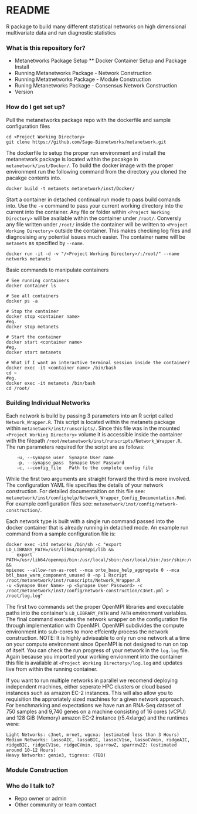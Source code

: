 # README

R package to build many different statistical networks on high dimensional multivariate data and run diagnostic statistics

### What is this repository for? 

* Metanetworks Package Setup
** Docker Container Setup and Package Install
* Running Metanetworks Package - Network Construction
* Running Metatnetworks Package - Module Construction
* Runing Metanetworks Package - Consensus Network Construction
* Version

### How do I get set up?

Pull the metanetworks package repo with the dockerfile and sample configuration files

```
cd <Project Working Directory>
git clone https://github.com/Sage-Bionetworks/metanetwork.git
```

The dockerfile to setup the proper run environment and install the metanetwork package is located within the pacakge in `metanetwork/inst/Docker/`.
To build the docker image with the proper environment run the following command from the directory you cloned the pacakge contents into.

```
docker build -t metanets metanetwork/inst/Docker/
``` 

Start a container in detached continual run mode to pass build comands into. Use the `-v` command to pass your current working directory
 into the current into the container. Any file or folder within `<Project Working Directory>` will be available within the container under
`/root/`. Conversly any file written under `/root/` inside the container will be written to `<Project Working Directory>` outside the container.
This makes checking log files and diagnosising any potential issues much easier. The container name will be `metanets` as specified by
`--name`. 

```
docker run -it -d -v "/<Project Working Directory>/:/root/" --name networks metanets
```

Basic commands to manipulate containers

```
# See running containers
docker container ls

# See all containers
docker ps -a

# Stop the container
docker stop <container name>
#eg.
docker stop metanets

# Start the container
docker start <container name>
#eg,
docker start metanets

# What if I want an interactive terminal session inside the container?
docker exec -it <container name> /bin/bash
cd ~
#eg.
docker exec -it metanets /bin/bash
cd /root/
```

### Building Individual Networks

Each network is build by passing 3 parameters into an R script called `Network_Wrapper.R`. This script is located within the metanets package within 
`metanetwork/inst/runscripts/`. Since this file was in the mounted `<Project Working Directory>` volume it is accessible inside the container with the filepath 
`/root/metanetwork/inst/runscripts/Network_Wrapper.R`. The run parameters required for the script are as follows: 
``` 
	-u, --synapse_user	Synapse User name
	-p, --synapse_pass	Synapse User Password
	-c, --config_file	Path to the complete config file
```

While the first two arguments are straight forward the third is more involved. The configuration YAML file specifies the details of your network construction. For 
detailed documentaition on this file see: `metanetwork/inst/confighelp/Network_Wrapper_Config_Documentation.Rmd`. For example configuration files see: 
`metanetwork/inst/config/network-construction/`.

Each network type is built with a single run command passed into the docker container that is already running in detached mode. An example run command from
a sample configuration file is:

```
docker exec -itd networks /bin/sh -c "export LD_LIBRARY_PATH=/usr/lib64/openmpi/lib && 
	export PATH=/usr/lib64/openmpi/bin:/usr/local/sbin:/usr/local/bin:/usr/sbin:/usr/bin:/sbin:/bin:/usr/lib64/openmpi/bin && 
mpiexec --allow-run-as-root --mca orte_base_help_aggregate 0 --mca btl_base_warn_component_unused 0 -np 1 Rscript /root/metanetwork/inst/runscripts/Network_Wrapper.R 
-u <Synapse User Name> -p <Synapse User Password> -c /root/metanetwork/inst/config/network-construction/c3net.yml > /root/log.log"
```

The first two commands set the proper OpenMPI libraries and executable paths into the container's `LD_LIBRARY_PATH` and `PATH` environment variables.
The final command executes the network wrapper on the configuration file through implementation with OpenMPI. OpenMPI subdivides the compute environment into sub-cores
to more effciently process the network construction. NOTE: It is highly adviseable to only run one network at a time on your compute environment since OpenMPI is not
designed to run on top of itself. You can check the run progress of your network in the `log.log` file. Again because you imported your working envionment into the
container this file is available at `<Project Working Directory>/log.log` and updates live from within the running container.

If you want to run multiple networks in parallel we recomend deploying independent machines, either seperate HPC clusters or cloud based instances such as amazon EC-2
instances. This will also allow you to requisition the approriately sized machines for a given network approach. For benchmarking and expectations we have run an RNA-Seq dataset
of 750 samples and 9,740 genes on a machine consisting of 16 cores (vCPU) and 128 GiB (Memory) amazon EC-2 instance (r5.4xlarge) and the runtimes were:
```
Light Networks: c3net, mrnet, wgcna: (estimated less than 3 Hours)
Medium Networks: lassoAIC, lassoBIC, lassoCV1se, lassoCVmin, ridgeAIC, ridgeBIC, ridgeCV1se, ridgeCVmin, sparrowZ, sparrow2Z: (estimated around 10-12 Hours)
Heavy Networks: genie3, tigress: (TBD)
``` 

### Module Construction


### Who do I talk to? 

* Repo owner or admin
* Other community or team contact
